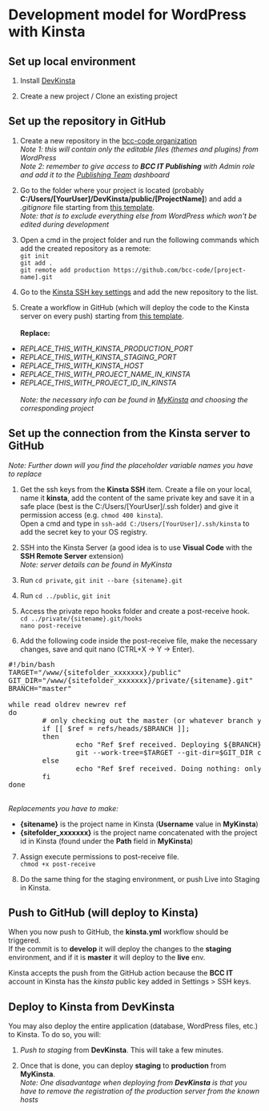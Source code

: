# Development model for WordPress with Kinsta

## Set up local environment

1. Install [DevKinsta](https://kinsta.com/devkinsta/download/)

2. Create a new project / Clone an existing project


## Set up the repository in GitHub

1. Create a new repository in the [bcc-code organization](https://github.com/bcc-code)<br>
_Note 1: this will contain only the editable files (themes and plugins) from WordPress_<br>
_Note 2: remember to give access to **BCC IT Publishing** with Admin role and add it to the [Publishing Team](https://github.com/orgs/bcc-code/projects/3) dashboard_

2. Go to the folder where your project is located (probably **C:/Users/[YourUser]/DevKinsta/public/[ProjectName]**) and add a _.gitignore_ file starting from [this template](https://github.com/bcc-code/bcc-wp/blob/master/kinsta-gitignore-template).<br>
_Note: that is to exclude everything else from WordPress which won't be edited during development_

3. Open a cmd in the project folder and run the following commands which add the created repository as a remote:<br>
`git init`<br>
`git add .`<br>
`git remote add production https://github.com/bcc-code/[project-name].git`

4. Go to the [Kinsta SSH key settings](https://github.com/organizations/bcc-code/settings/secrets/actions/KINSTA_SSH_KEY_PRIVATE) and add the new repository to the list.

5. Create a workflow in GitHub (which will deploy the code to the Kinsta server on every push) starting from [this template](https://github.com/bcc-code/bcc-wp/blob/master/kinsta-workflow-template.yml).
<br><br>
**Replace:**
- _REPLACE_THIS_WITH_KINSTA_PRODUCTION_PORT_
- _REPLACE_THIS_WITH_KINSTA_STAGING_PORT_
- _REPLACE_THIS_WITH_KINSTA_HOST_
- _REPLACE_THIS_WITH_PROJECT_NAME_IN_KINSTA_
- _REPLACE_THIS_WITH_PROJECT_ID_IN_KINSTA_
<br><br>
_Note: the necessary info can be found in [MyKinsta](https://my.kinsta.com/sites) and choosing the corresponding project_<br>


## Set up the connection from the Kinsta server to GitHub

_Note: Further down will you find the placeholder variable names you have to replace_

1. Get the ssh keys from the **Kinsta SSH** item. Create a file on your local, name it **kinsta**, add the content of the same private key and save it in a safe place (best is the C:/Users/[YourUser]/.ssh folder) and give it permission access (e.g. `chmod 400 kinsta`).<br>
Open a cmd and type in `ssh-add C:/Users/[YourUser]/.ssh/kinsta` to add the secret key to your OS registry.<br>

2. SSH into the Kinsta Server (a good idea is to use **Visual Code** with the **SSH Remote Server** extension)<br>
_Note: server details can be found in MyKinsta_

3. Run `cd private`, `git init --bare {sitename}.git`

4. Run `cd ../public`, `git init`

5. Access the private repo hooks folder and create a post-receive hook.<br>
`cd ../private/{sitename}.git/hooks`<br>
`nano post-receive`

6. Add the following code inside the post-receive file, make the necessary changes, save and quit nano (CTRL+X -> Y -> Enter).
<pre>#!/bin/bash
TARGET="/www/{sitefolder_xxxxxxx}/public"
GIT_DIR="/www/{sitefolder_xxxxxxx}/private/{sitename}.git"
BRANCH="master"

while read oldrev newrev ref
do
        # only checking out the master (or whatever branch you would like to deploy)
        if [[ $ref = refs/heads/$BRANCH ]];
        then
                echo "Ref $ref received. Deploying ${BRANCH} branch to production..."
                git --work-tree=$TARGET --git-dir=$GIT_DIR checkout -f
        else
                echo "Ref $ref received. Doing nothing: only the ${BRANCH} branch may be deployed on this server."
        fi
done</pre>

<br>_Replacements you have to make:_
- **{sitename}** is the project name in Kinsta (**Username** value in **MyKinsta**)
- **{sitefolder_xxxxxxx}** is the project name concatenated with the project id in Kinsta (found under the **Path** field in **MyKinsta**)

7. Assign execute permissions to post-receive file.<br>
`chmod +x post-receive`

8. Do the same thing for the staging environment, or push Live into Staging in Kinsta.


## Push to GitHub (will deploy to Kinsta)

When you now push to GitHub, the **kinsta.yml** workflow should be triggered.<br>
If the commit is to **develop** it will deploy the changes to the **staging** environment, and if it is **master** it will deploy to the **live** env.

Kinsta accepts the push from the GitHub action because the **BCC IT** account in Kinsta has the _kinsta_ public key added in Settings > SSH keys.


## Deploy to Kinsta from **DevKinsta**

You may also deploy the entire application (database, WordPress files, etc.) to Kinsta. To do so, you will:

1. _Push to staging_ from **DevKinsta**. This will take a few minutes.

2. Once that is done, you can deploy **staging** to **production** from **MyKinsta**.<br>
_Note: One disadvantage when deploying from **DevKinsta** is that you have to remove the registration of the production server from the known hosts_
